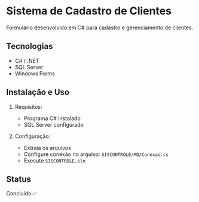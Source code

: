 # Sistema de Cadastro de Clientes

Formulário desenvolvido em C# para cadastro e gerenciamento de clientes.

## Tecnologias
- C# / .NET
- SQL Server
- Windows Forms

## Instalação e Uso

1. Requisitos:
   - Programa C# instalado
   - SQL Server configurado

2. Configuração:
   - Extraia os arquivos
   - Configure conexão no arquivo: `SISCONTROLE/MD/Conexao.cs`
   - Execute `SISCONTROLE.sln`

## Status
Concluído ✅

